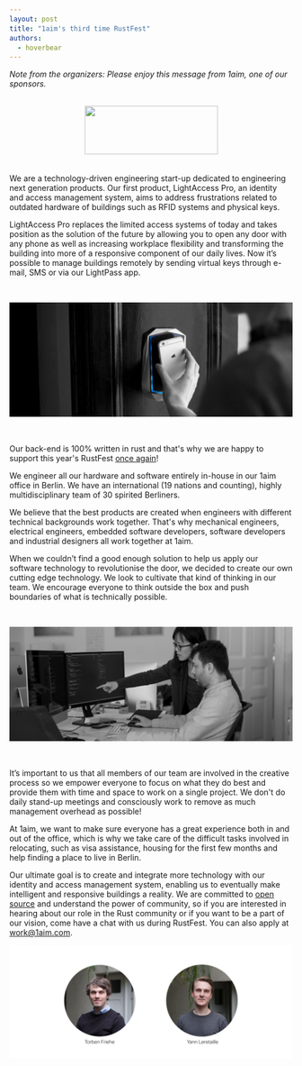 ```yaml
---
layout: post
title: "1aim's third time RustFest"
authors:
  - hoverbear 
---
```


*Note from the organizers: Please enjoy this message from 1aim, one of our sponsors.*

<br>
<center><img src="/assets/sponsors/1aim.png" height="86" width="237"></center>
<br>

We are a technology-driven engineering start-up dedicated to engineering next generation products. Our first product, LightAccess Pro, an identity and access management system, aims to address frustrations related to outdated hardware of buildings such as RFID systems and physical keys. 

LightAccess Pro replaces the limited access systems of today and takes position as the solution of the future by allowing you to open any door with any phone as well as increasing workplace flexibility and transforming the building into more of a responsive component of our daily lives. Now it’s possible to manage buildings remotely by sending virtual keys through e-mail, SMS or via our LightPass app.

<br>

![](/assets/posts/1aim/demo.png)

<br>

Our back-end is 100% written in rust and that's why we are happy to support this year's RustFest [once again](http://2016.rustfest.eu/)!

We engineer all our hardware and software entirely in-house in our 1aim office in Berlin. We have an international (19 nations and counting), highly multidisciplinary team of 30 spirited Berliners.

We believe that the best products are created when engineers with different technical backgrounds work together. That's why mechanical engineers, electrical engineers, embedded software developers, software developers and industrial designers all work together at 1aim.

When we couldn’t find a good enough solution to help us apply our software technology to revolutionise the door, we decided to create our own cutting edge technology. We look to cultivate that kind of thinking in our team. We encourage everyone to think outside the box and push boundaries of what is technically possible.
 
 
<br>

 ![](/assets/posts/1aim/hacker.png)

<br>

It’s important to us that all members of our team are involved in the creative process so we empower everyone to focus on what they do best and provide them with time and space to work on a single project. We don't do daily stand-up meetings and consciously work to remove as much management overhead as possible!

At 1aim, we want to make sure everyone has a great experience both in and out of the office, which is why we take care of the difficult tasks involved in relocating, such as visa assistance, housing for the first few months and help finding a place to live in Berlin.

Our ultimate goal is to create and integrate more technology with our identity and access management system, enabling us to eventually make intelligent and responsive buildings a reality. We are committed to [open source](https://github.com/1aim) and understand the power of community, so if you are interested in hearing about our role in the Rust community or if you want to be a part of our vision, come have a chat with us during RustFest.
You can also apply at work@1aim.com.

![](/assets/posts/1aim/people.png)

